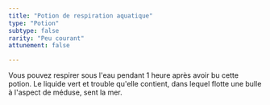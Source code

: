 ```yaml
---
title: "Potion de respiration aquatique"
type: "Potion"
subtype: false
rarity: "Peu courant"
attunement: false

---
```

Vous pouvez respirer sous l'eau pendant 1 heure après avoir bu cette potion. Le liquide vert et trouble qu'elle contient, dans lequel flotte une bulle à l'aspect de méduse, sent la mer.
